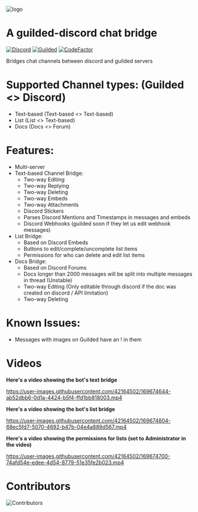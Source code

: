 ![logo](https://user-images.githubusercontent.com/42164502/168778146-3c8efa1c-c3f1-4576-b4b1-d51edd9abe1c.png)

# A guilded-discord chat bridge
[![Discord](https://discord.com/api/guilds/811354612547190794/widget.png)](https://discord.gg/Bsefgbaedz)
[![Guilded](https://guilded.nico.engineer/shields/vanity/cactie?style=flat)](https://guilded.gg/cactie)
[![CodeFactor](https://www.codefactor.io/repository/github/saboooor/guilded-discord-bridge/badge)](https://www.codefactor.io/repository/github/saboooor/guilded-discord-bridge)

Bridges chat channels between discord and guilded servers

# Supported Channel types: (Guilded <> Discord)
- Text-based (Text-based <> Text-based)
- List (List <> Text-based)
- Docs (Docs <> Forum)

# Features:
- Multi-server
- Text-based Channel Bridge:
  - Two-way Editing
  - Two-way Replying
  - Two-way Deleting
  - Two-way Embeds
  - Two-way Attachments
  - Discord Stickers
  - Parses Discord Mentions and Timestamps in messages and embeds
  - Discord Webhooks (guilded soon if they let us edit webhook messages)
- List Bridge:
  - Based on Discord Embeds
  - Buttons to edit/complete/uncomplete list items
  - Permissions for who can delete and edit list items
- Docs Bridge:
  - Based on Discord Forums
  - Docs longer than 2000 messages will be split into multiple messages in thread (Unstable)
  - Two-way Editing (Only editable through discord if the doc was created on discord / API limitation)
  - Two-way Deleting

# Known Issues:
- Messages with images on Guilded have an ! in them

# Videos
**Here's a video showing the bot's text bridge**

https://user-images.githubusercontent.com/42164502/169674644-ab52dbb6-0d1a-4424-b5f4-ffd1bb818003.mp4

**Here's a video showing the bot's list bridge**

https://user-images.githubusercontent.com/42164502/169674804-68ec5fd7-5070-4692-b47b-04e4a889d567.mp4

**Here's a video showing the permissions for lists (set to Administrator in the video)**

https://user-images.githubusercontent.com/42164502/169674700-74afd54e-edee-4d54-8779-51e35fe2b023.mp4

# Contributors
![Contributors](https://contrib.rocks/image?repo=saboooor/guilded-discord-bridge)
